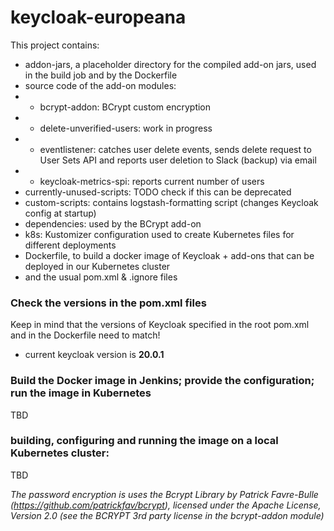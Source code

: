 # keycloak-europeana

This project contains: 

- addon-jars, a placeholder directory for the compiled add-on jars, used in the build job and by the Dockerfile
- source code of the add-on modules:
- - bcrypt-addon: BCrypt custom encryption
- - delete-unverified-users: work in progress
- - eventlistener: catches user delete events, sends delete request to User Sets API and reports user deletion to Slack (backup) via email
- - keycloak-metrics-spi: reports current number of users
- currently-unused-scripts: TODO check if this can be deprecated
- custom-scripts: contains logstash-formatting script (changes Keycloak config at startup)
- dependencies: used by the BCrypt add-on
- k8s: Kustomizer configuration used to create Kubernetes files for different deployments
- Dockerfile, to build a docker image of Keycloak + add-ons that can be deployed in our Kubernetes cluster
- and the usual pom.xml & .ignore files

### Check the versions in the pom.xml files

Keep in mind that the versions of Keycloak specified in the root pom.xml and in the Dockerfile need to match!

- current keycloak version is **20.0.1**

### Build the Docker image in Jenkins; provide the configuration; run the image in Kubernetes
TBD

### building, configuring and running the image on a local Kubernetes cluster:
TBD 

_The password encryption is uses the Bcrypt Library by Patrick Favre-Bulle (https://github.com/patrickfav/bcrypt), licensed under the Apache License, Version 2.0 (see the BCRYPT 3rd party license in the bcrypt-addon module)_